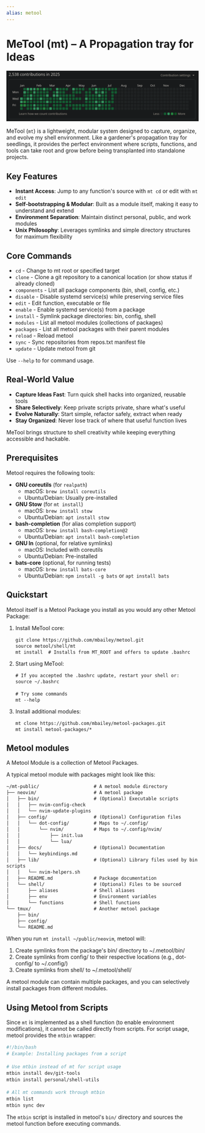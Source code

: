 ```yaml
---
alias: metool
---
```


# MeTool (mt) – A Propagation tray for Ideas

![A place for my code](docs/images/20250721011600.png)

MeTool (`mt`) is a lightweight, modular system designed to capture, organize,
and evolve my shell environment. Like a gardener's propagation tray for
seedlings, it provides the perfect environment where scripts, functions, and
tools can take root and grow before being transplanted into standalone
projects.

## Key Features

- **Instant Access**: Jump to any function's source with `mt cd` or edit with `mt edit`
- **Self-bootstrapping & Modular**: Built as a module itself, making it easy to understand and extend
- **Environment Separation**: Maintain distinct personal, public, and work modules
- **Unix Philosophy**: Leverages symlinks and simple directory structures for maximum flexibility

## Core Commands

- `cd` - Change to mt root or specified target
- `clone` - Clone a git repository to a canonical location (or show status if already cloned)
- `components` - List all package components (bin, shell, config, etc.)
- `disable` - Disable systemd service(s) while preserving service files
- `edit` - Edit function, executable or file
- `enable` - Enable systemd service(s) from a package
- `install` - Symlink package directories: bin, config, shell
- `modules` - List all metool modules (collections of packages)
- `packages` - List all metool packages with their parent modules
- `reload` - Reload metool
- `sync` - Sync repositories from repos.txt manifest file
- `update` - Update metool from git

Use `--help` to for command usage.

## Real-World Value

- **Capture Ideas Fast**: Turn quick shell hacks into organized, reusable tools
- **Share Selectively**: Keep private scripts private, share what's useful
- **Evolve Naturally**: Start simple, refactor safely, extract when ready
- **Stay Organized**: Never lose track of where that useful function lives

MeTool brings structure to shell creativity while keeping everything accessible
and hackable.

## Prerequisites

Metool requires the following tools:

- **GNU coreutils** (for `realpath`)
  - macOS: `brew install coreutils`
  - Ubuntu/Debian: Usually pre-installed
- **GNU Stow** (for `mt install`)
  - macOS: `brew install stow`
  - Ubuntu/Debian: `apt install stow`
- **bash-completion** (for alias completion support)
  - macOS: `brew install bash-completion@2`
  - Ubuntu/Debian: `apt install bash-completion`
- **GNU ln** (optional, for relative symlinks)
  - macOS: Included with coreutils
  - Ubuntu/Debian: Pre-installed
- **bats-core** (optional, for running tests)
  - macOS: `brew install bats-core`
  - Ubuntu/Debian: `npm install -g bats` or `apt install bats`

## Quickstart

Metool itself is a Metool Package you install as you would any other Metool Package:

1. Install MeTool core:

   ```shell
   git clone https://github.com/mbailey/metool.git
   source metool/shell/mt
   mt install  # Installs from MT_ROOT and offers to update .bashrc
   ```

2. Start using MeTool:

   ```shell
   # If you accepted the .bashrc update, restart your shell or:
   source ~/.bashrc

   # Try some commands
   mt --help
   ```

3. Install additional modules:

   ```shell
   mt clone https://github.com/mbailey/metool-packages.git
   mt install metool-packages/*
   ```

## Metool modules

A Metool Module is a collection of Metool Packages.

A typical metool module with packages might look like this:

```shell
~/mt-public/                    # A metool module directory
├── neovim/                     # A metool package
│   ├── bin/                    # (Optional) Executable scripts
│   │   ├── nvim-config-check
│   │   └── nvim-update-plugins
│   ├── config/                 # (Optional) Configuration files
│   │   └── dot-config/         # Maps to ~/.config/
│   │       └── nvim/           # Maps to ~/.config/nvim/
│   │           ├── init.lua
│   │           └── lua/
│   ├── docs/                   # (Optional) Documentation
│   │   └── keybindings.md
│   ├── lib/                    # (Optional) Library files used by bin scripts
│   │   └── nvim-helpers.sh
│   ├── README.md               # Package documentation
│   └── shell/                  # (Optional) Files to be sourced
│       ├── aliases             # Shell aliases
│       ├── env                 # Environment variables
│       └── functions           # Shell functions
└── tmux/                       # Another metool package
    ├── bin/
    ├── config/
    └── README.md
```

When you run `mt install ~/public/neovim`, metool will:

1. Create symlinks from the package's bin/ directory to ~/.metool/bin/
2. Create symlinks from config/ to their respective locations (e.g., dot-config/ to ~/.config/)
3. Create symlinks from shell/ to ~/.metool/shell/

A metool module can contain multiple packages, and you can selectively install packages from different modules.

## Using Metool from Scripts

Since `mt` is implemented as a shell function (to enable environment modifications), it cannot be called directly from scripts. For script usage, metool provides the `mtbin` wrapper:

```bash
#!/bin/bash
# Example: Installing packages from a script

# Use mtbin instead of mt for script usage
mtbin install dev/git-tools
mtbin install personal/shell-utils

# All mt commands work through mtbin
mtbin list
mtbin sync dev
```

The `mtbin` script is installed in metool's `bin/` directory and sources the metool function before executing commands.

